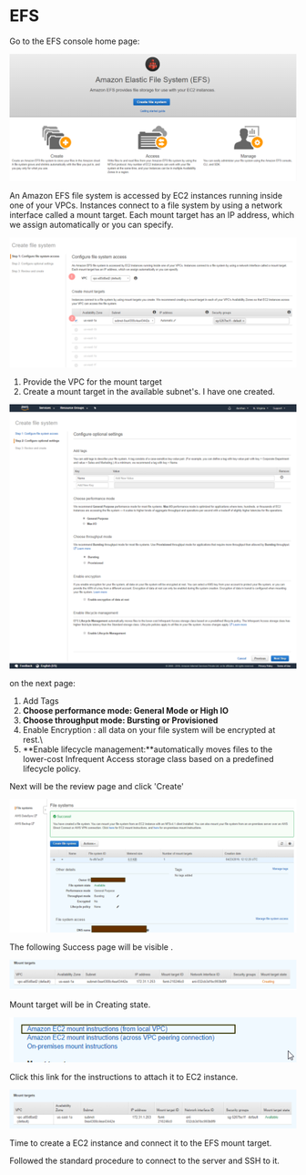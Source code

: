 # EFS

Go to the EFS console home page:

![](../../.gitbook/assets/image%20%2837%29.png)

An Amazon EFS file system is accessed by EC2 instances running inside one of your VPCs. Instances connect to a file system by using a network interface called a mount target. Each mount target has an IP address, which we assign automatically or you can specify.

![](../../.gitbook/assets/image%20%2830%29.png)

1. Provide the VPC for the mount target
2. Create a mount target in the available subnet's. I have one created.

![](../../.gitbook/assets/screencapture-console-aws-amazon-efs-home-2019-04-23-17_37_34.png)

on the next page:

1. Add Tags
2. **Choose performance mode: General Mode or High IO**
3. **Choose throughput mode: Bursting or Provisioned**
4. Enable Encryption : all data on your file system will be encrypted at rest.\
5. **Enable lifecycle management:**automatically moves files to the lower-cost Infrequent Access storage class based on a predefined lifecycle policy.

Next will be the review page and click 'Create' 

![](../../.gitbook/assets/image%20%2879%29.png)

The following Success page will be visible .

![](../../.gitbook/assets/image%20%2814%29.png)

Mount target will be in Creating state.

![](../../.gitbook/assets/image%20%2813%29.png)

Click this link for the instructions to attach it to EC2 instance.

![After a while the mount target will be available.](../../.gitbook/assets/image%20%2816%29.png)

Time to create a EC2 instance and connect it to the EFS mount target.

Followed the standard procedure to connect to the server and SSH to it.





